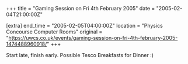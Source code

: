 +++
title = "Gaming Session on Fri 4th February 2005"
date = "2005-02-04T21:00:00Z"

[extra]
end_time = "2005-02-05T04:00:00Z"
location = "Physics Concourse Computer Rooms"
original = "https://uwcs.co.uk/events/gaming-session-on-fri-4th-february-2005-1474488960918/"
+++

Start late, finish early. Possible Tesco Breakfasts for Dinner :)

